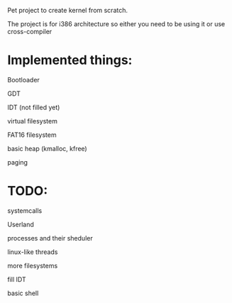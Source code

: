Pet project to create kernel from scratch.

The project is for i386 architecture so either you need to be using it or use cross-compiler

# Implemented things: #

Bootloader

GDT

IDT (not filled yet)

virtual filesystem

FAT16 filesystem

basic heap (kmalloc, kfree)

paging




# TODO: #

systemcalls

Userland

processes and their sheduler

linux-like threads

more filesystems

fill IDT

basic shell
